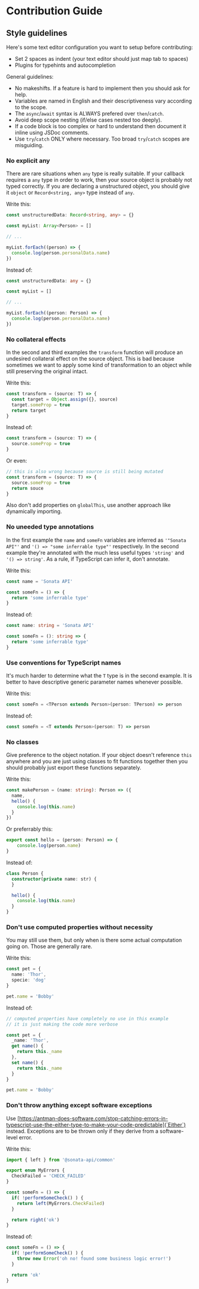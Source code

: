 # Contribution Guide

## Style guidelines

Here's some text editor configuration you want to setup before contributing:

- Set 2 spaces as indent (your text editor should just map tab to spaces)
- Plugins for typehints and autocompletion

General guidelines:

- No makeshifts. If a feature is hard to implement then you should ask for help.
- Variables are named in English and their descriptiveness vary according to the scope.
- The `async`/`await` syntax is ALWAYS prefered over `then`/`catch`.
- Avoid deep scope nesting (if/else cases nested too deeply).
- If a code block is too complex or hard to understand then document it inline using JSDoc comments.
- Use `try`/`catch` ONLY where necessary. Too broad `try`/`catch` scopes are misguiding.


### No explicit any

There are rare situations when `any` type is really suitable. If your callback requires a `any` type in order to work, then your source object is probably not typed correctly. If you are declaring a unstructured object, you should give it `object` or `Record<string, any>` type instead of `any`.

Write this:

```typescript
const unstructuredData: Record<string, any> = {}

const myList: Array<Person> = []

// ...

myList.forEach((person) => {
  console.log(person.personalData.name)
})
```

Instead of:

```typescript
const unstructuredData: any = {}

const myList = []

// ...

myList.forEach((person: Person) => {
  console.log(person.personalData.name)
})
```


### No collateral effects

In the second and third examples the `transform` function will produce an undesired collateral effect on the source object. This is bad because sometimes we want to apply some kind of transformation to an object while still preserving the original intact.

Write this:

```typescript
const transform = (source: T) => {
  const target = Object.assign({}, source)
  target.someProp = true
  return target
}
```

Instead of:

```typescript
const transform = (source: T) => {
  source.someProp = true
}
```

Or even:

```typescript
// this is also wrong because source is still being mutated
const transform = (source: T) => {
  source.someProp = true
  return souce
}
```

Also don't add properties on `globalThis`, use another approach like dynamically importing.


### No uneeded type annotations

In the first example the `name` and `someFn` variables are inferred as `'"Sonata API"'` and `'() => "some inferrable type"'` respectively. In the second example they're annotated with the much less useful types `'string'` and `'() => string'`. As a rule, if TypeScript can infer it, don't annotate.

Write this:

```typescript
const name = 'Sonata API'

const someFn = () => {
  return 'some inferrable type'
}
```

Instead of:

```typescript
const name: string = 'Sonata API'

const someFn = (): string => {
  return 'some inferrable type'
}
```


### Use conventions for TypeScript names

It's much harder to determine what the `T` type is in the second example. It is better to have descriptive generic parameter names whenever possible.

Write this:

```typescript
const someFn = <TPerson extends Person>(person: TPerson) => person
```

Instead of:

```typescript
const someFn = <T extends Person>(person: T) => person
```


### No classes

Give preference to the object notation. If your object doesn't reference `this` anywhere and you are just using classes to fit functions together then you should probably just export these functions separately.

Write this:

```typescript
const makePerson = (name: string): Person => ({
  name,
  hello() {
    console.log(this.name)
  }
})
```

Or preferrably this:

```typescript
export const hello = (person: Person) => {
    console.log(person.name)
}
```

Instead of:

```typescript
class Person {
  constructor(private name: str) {
  }

  hello() {
    console.log(this.name)
  }
}
```

### Don't use computed properties without necessity

You may still use them, but only when is there some actual computation going on.
Those are generally rare.

Write this:

```typescript
const pet = {
  name: 'Thor',
  specie: 'dog'
}

pet.name = 'Bobby'
```

Instead of:

```typescript
// computed properties have completely no use in this example
// it is just making the code more verbose

const pet = {
  _name: 'Thor',
  get name() {
    return this._name
  },
  set name() {
    return this._name
  }
}

pet.name = 'Bobby'
```


### Don't throw anything except software exceptions

Use [https://antman-does-software.com/stop-catching-errors-in-typescript-use-the-either-type-to-make-your-code-predictable](`Either`) instead. Exceptions are to be thrown only if they derive from a software-level error.

Write this:

```typescript
import { left } from '@sonata-api/common'

export enum MyErrors {
  CheckFailed = 'CHECK_FAILED'
}

const someFn = () => {
  if( !performSomeCheck() ) {
    return left(MyErrors.CheckFailed)
  }

  return right('ok')
}
```

Instead of:

```typescript
const someFn = () => {
  if( !performSomeCheck() ) {
    throw new Error('oh no! found some business logic error!')
  }

  return 'ok'
}
```
